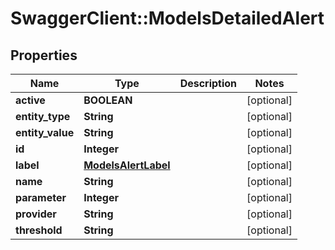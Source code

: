 # SwaggerClient::ModelsDetailedAlert

## Properties
Name | Type | Description | Notes
------------ | ------------- | ------------- | -------------
**active** | **BOOLEAN** |  | [optional] 
**entity_type** | **String** |  | [optional] 
**entity_value** | **String** |  | [optional] 
**id** | **Integer** |  | [optional] 
**label** | [**ModelsAlertLabel**](ModelsAlertLabel.md) |  | [optional] 
**name** | **String** |  | [optional] 
**parameter** | **Integer** |  | [optional] 
**provider** | **String** |  | [optional] 
**threshold** | **String** |  | [optional] 


